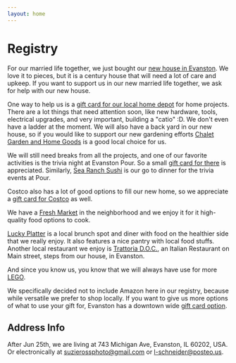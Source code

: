 ```yaml
---
layout: home
---
```


# Registry

For our married life together, we just bought our [new house in Evanston](/house).
We love it to pieces, but it is a century house that will need a lot of care and upkeep.
If you want to support us in our new married life together, we ask for help with our new house.

One way to help us is a [gift card for our local home depot](https://www.homedepot.com/c/gift-cards) for home projects.
There are a lot things that need attention soon, like new hardware, tools, electrical upgrades, and very important, building a "catio" :D.
We don't even have a ladder at the moment.
We will also have a back yard in our new house, so if you would like to support our new gardening efforts [Chalet Garden and Home Goods](https://chaletnursery.com/products/digital-gift-card?_pos=2&_psq=gift+cards&_ss=e&_v=1.0&variant=40352008863878) is a good local choice for us.

We will still need breaks from all the projects, and one of our favorite activities is the trivia night at Evanston Pour.
So a small [gift card for there](https://squareup.com/gift/ML3TN2ECWVGH9/order) is appreciated.
Similarly, [Sea Ranch Sushi](https://www.searanchsushi.com/gift-cards) is our go to dinner for the trivia events at Pour.

Costco also has a lot of good options to fill our new home, so we appreciate a [gift card for Costco](https://www.costco.com/gift-cards-tickets.html) as well.

We have a [Fresh Market](https://www.thefreshmarket.com/products/the-fresh-market-gift-card) in the neighborhood and we enjoy it for it high-quality food options to cook.

[Lucky Platter](https://www.toasttab.com/theluckyplatter/giftcards?utm_source=undefined&utm_content=online--theluckyplatter&utm_medium=toast_sites&utm_campaign=giftcards) is a local brunch spot and diner with food on the healthier side that we really enjoy. It also features a nice pantry with local food stuffs.
Another local restaurant we enjoy is [Trattoria D.O.C.](https://trattoria-doc.com/gift-cards), an Italian Restaurant on Main street, steps from our house, in Evanston.

And since you know us, you know that we will always have use for more [LEGO](https://www.lego.com/en-us/gift-cards).

We specifically decided not to include Amazon here in our registry, because while versatile we prefer to shop locally.
If you want to give us more options of what to use your gift for, Evanston has a downtown wide [gift card option](https://downtownevanston.org/gift-card).

## Address Info

After Jun 25th, we are living at 743 Michigan Ave, Evanston, IL 60202, USA.
Or electronically at [suzierossphoto@gmail.com](mailto:suzierossphoto@gmail.com) or [l-schneider@posteo.us](mailto:l-schneider@posteo.us).
